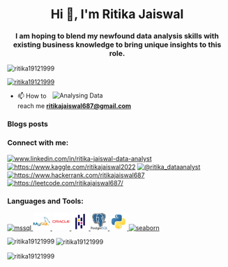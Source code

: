 <h1 align="center">Hi 👋, I'm Ritika Jaiswal</h1>
<h3 align="center">I am hoping to blend my newfound data analysis skills with existing business knowledge to bring unique insights to this role.</h3>

<p align="left"> <img src="https://komarev.com/ghpvc/?username=ritika19121999&label=Profile%20views&color=0e75b6&style=flat" alt="ritika19121999" /> </p>

<p align="left"> <a href="https://github.com/ryo-ma/github-profile-trophy"><img src="https://github-profile-trophy.vercel.app/?username=ritika19121999" alt="ritika19121999" /></a> </p>
<img align="right" alt="Analysing Data" width="400" src="https://cdn.dribbble.com/users/3876574/screenshots/9793041/girl_laptop_800x600.gif">

- 📫 How to reach me **ritikajaiswal687@gmail.com**

### Blogs posts
<!-- BLOG-POST-LIST:START -->
<!-- BLOG-POST-LIST:END -->

<h3 align="left">Connect with me:</h3>
<p align="left">
<a href="https://linkedin.com/in/www.linkedin.com/in/ritika-jaiswal-data-analyst" target="blank"><img align="center" src="https://raw.githubusercontent.com/rahuldkjain/github-profile-readme-generator/master/src/images/icons/Social/linked-in-alt.svg" alt="www.linkedin.com/in/ritika-jaiswal-data-analyst" height="30" width="40" /></a>
<a href="https://kaggle.com/https://www.kaggle.com/ritikajaiswal2022" target="blank"><img align="center" src="https://raw.githubusercontent.com/rahuldkjain/github-profile-readme-generator/master/src/images/icons/Social/kaggle.svg" alt="https://www.kaggle.com/ritikajaiswal2022" height="30" width="40" /></a>
<a href="https://medium.com/@ritika_dataanalyst" target="blank"><img align="center" src="https://raw.githubusercontent.com/rahuldkjain/github-profile-readme-generator/master/src/images/icons/Social/medium.svg" alt="@ritika_dataanalyst" height="30" width="40" /></a>
<a href="https://www.hackerrank.com/https://www.hackerrank.com/ritikajaiswal687" target="blank"><img align="center" src="https://raw.githubusercontent.com/rahuldkjain/github-profile-readme-generator/master/src/images/icons/Social/hackerrank.svg" alt="https://www.hackerrank.com/ritikajaiswal687" height="30" width="40" /></a>
<a href="https://www.leetcode.com/https://leetcode.com/ritikajaiswal687/" target="blank"><img align="center" src="https://raw.githubusercontent.com/rahuldkjain/github-profile-readme-generator/master/src/images/icons/Social/leet-code.svg" alt="https://leetcode.com/ritikajaiswal687/" height="30" width="40" /></a>
</p>

<h3 align="left">Languages and Tools:</h3>
<p align="left"> <a href="https://www.microsoft.com/en-us/sql-server" target="_blank" rel="noreferrer"> <img src="https://www.svgrepo.com/show/303229/microsoft-sql-server-logo.svg" alt="mssql" width="40" height="40"/> </a> <a href="https://www.mysql.com/" target="_blank" rel="noreferrer"> <img src="https://raw.githubusercontent.com/devicons/devicon/master/icons/mysql/mysql-original-wordmark.svg" alt="mysql" width="40" height="40"/> </a> <a href="https://www.oracle.com/" target="_blank" rel="noreferrer"> <img src="https://raw.githubusercontent.com/devicons/devicon/master/icons/oracle/oracle-original.svg" alt="oracle" width="40" height="40"/> </a> <a href="https://pandas.pydata.org/" target="_blank" rel="noreferrer"> <img src="https://raw.githubusercontent.com/devicons/devicon/2ae2a900d2f041da66e950e4d48052658d850630/icons/pandas/pandas-original.svg" alt="pandas" width="40" height="40"/> </a> <a href="https://www.postgresql.org" target="_blank" rel="noreferrer"> <img src="https://raw.githubusercontent.com/devicons/devicon/master/icons/postgresql/postgresql-original-wordmark.svg" alt="postgresql" width="40" height="40"/> </a> <a href="https://www.python.org" target="_blank" rel="noreferrer"> <img src="https://raw.githubusercontent.com/devicons/devicon/master/icons/python/python-original.svg" alt="python" width="40" height="40"/> </a> <a href="https://seaborn.pydata.org/" target="_blank" rel="noreferrer"> <img src="https://seaborn.pydata.org/_images/logo-mark-lightbg.svg" alt="seaborn" width="40" height="40"/> </a> </p>

<p><img align="left" src="https://github-readme-stats.vercel.app/api/top-langs?username=ritika19121999&show_icons=true&locale=en&layout=compact" alt="ritika19121999" /></p>

<p>&nbsp;<img align="center" src="https://github-readme-stats.vercel.app/api?username=ritika19121999&show_icons=true&locale=en" alt="ritika19121999" /></p>

<p><img align="center" src="https://github-readme-streak-stats.herokuapp.com/?user=ritika19121999&" alt="ritika19121999" /></p>
